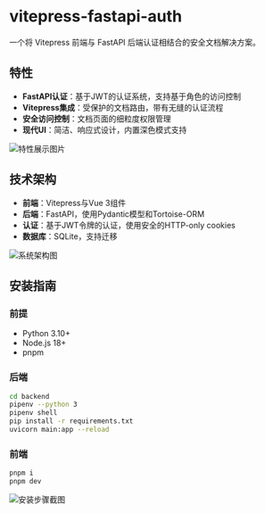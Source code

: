 # vitepress-fastapi-auth

一个将 Vitepress 前端与 FastAPI 后端认证相结合的安全文档解决方案。

## 特性
- **FastAPI认证**：基于JWT的认证系统，支持基于角色的访问控制
- **Vitepress集成**：受保护的文档路由，带有无缝的认证流程
- **安全访问控制**：文档页面的细粒度权限管理
- **现代UI**：简洁、响应式设计，内置深色模式支持

![特性展示图片](预留图片路径)

## 技术架构
- **前端**：Vitepress与Vue 3组件
- **后端**：FastAPI，使用Pydantic模型和Tortoise-ORM
- **认证**：基于JWT令牌的认证，使用安全的HTTP-only cookies
- **数据库**：SQLite，支持迁移

![系统架构图](预留图片路径)

## 安装指南

### 前提
- Python 3.10+
- Node.js 18+
- pnpm

### 后端
```bash
cd backend
pipenv --python 3
pipenv shell
pip install -r requirements.txt
uvicorn main:app --reload
```

### 前端
```bash
pnpm i
pnpm dev
```

![安装步骤截图](预留图片路径)